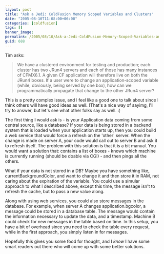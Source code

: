 ```yaml
---
layout: post
title: "Ask a Jedi: ColdFusion Memory Scoped Variables and Clusters"
date: "2005-08-10T11:08:00+06:00"
categories: [coldfusion]
tags: []
banner_image: 
permalink: /2005/08/10/Ask-a-Jedi-ColdFusion-Memory-Scoped-Variables-and-Clusters
guid: 688
---
```


Tim asks:

<blockquote>
We have a clustered environment for testing and production; each cluster has two JRun4 servers and each of those has many instances of CFMX6.1. A given CF application will therefore live on both the JRun4 boxes. If a user were to change an application-scoped variable (while, obviously, being served by one box), how can we programmatically propagate that change to the other JRun4 server?
</blockquote>

This is a pretty complex issue, and I feel like a good one to talk about since I think others will have good ideas as well. (That's a nice way of sayimg, I'll try to answer, but let's see what other folks say as well. :)

The first thing I would ask is - is your Application data coming from some central source, like a database? If your data is being stored in a backend system that is loaded when your application starts up, then you could build a web service that would force a refresh on the 'other' server. When the change is made on server A, your code would call out to server B and ask it to refresh itself. The problem with this solution is that it is a bit manual. You would want a solution that: contains a list of boxes - knows which machine is currently running (should be doable via CGI) - and then pings all the others.

What if your data is not stored in a DB? Maybe you have something like, currentBackgroundColor, and want to change it and then store it in RAM, not caring about the expiration of the variable. You could use a simular approach to what I described above, except this time, the message isn't to refresh the cache, but to pass a new value along. 

Along with using web services, you could also store messages in the database. For example, when server A changes application.bgcolor, a message could be stored in a database table. The message would contain the information necessary to update the data, and a timestamp. Machine B could check for new messages in the table based on time. In this setup, you have a bit of overhead since you need to check the table every request, while in the first approach, you simply listen in for messages.

Hopefully this gives you some food for thought, and I <i>know</i> I have some smart readers out there who will come up with some better solutions.